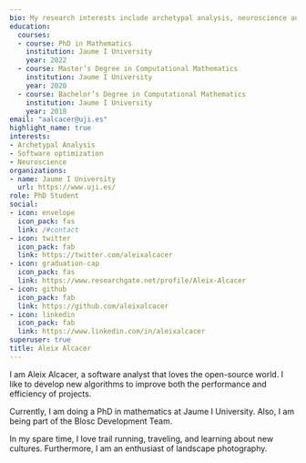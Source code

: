 ```yaml
---
bio: My research interests include archetypal analysis, neuroscience and software optimization.
education:
  courses:
  - course: PhD in Mathematics
    institution: Jaume I University
    year: 2022
  - course: Master’s Degree in Computational Mathematics
    institution: Jaume I University
    year: 2020
  - course: Bachelor’s Degree in Computational Mathematics
    institution: Jaume I University
    year: 2018
email: "aalcacer@uji.es"
highlight_name: true
interests:
- Archetypal Analysis
- Software optimization
- Neuroscience
organizations:
- name: Jaume I University
  url: https://www.uji.es/
role: PhD Student
social:
- icon: envelope
  icon_pack: fas
  link: /#contact
- icon: twitter
  icon_pack: fab
  link: https://twitter.com/aleixalcacer
- icon: graduation-cap
  icon_pack: fas
  link: https://www.researchgate.net/profile/Aleix-Alcacer
- icon: github
  icon_pack: fab
  link: https://github.com/aleixalcacer
- icon: linkedin
  icon_pack: fab
  link: https://www.linkedin.com/in/aleixalcacer
superuser: true
title: Aleix Alcacer
---
```

I am Aleix Alcacer, a software analyst that loves the open-source world. I like to develop new algorithms to improve both the performance and efficiency of projects.

Currently, I am doing a PhD in mathematics at Jaume I University. Also, I am being part of the Blosc Development Team.

In my spare time, I love trail running, traveling, and learning about new cultures. Furthermore, I am an enthusiast of landscape photography.

<!---
{{< icon name="download" pack="fas" >}} Download my {{< staticref "uploads/demo_resume.pdf" "newtab" >}}resumé{{< /staticref >}}.
--->

